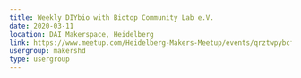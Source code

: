 ```yaml
---
title: Weekly DIYbio with Biotop Community Lab e.V.
date: 2020-03-11
location: DAI Makerspace, Heidelberg
link: https://www.meetup.com/Heidelberg-Makers-Meetup/events/qrztwpybcfbpb/
usergroup: makershd
type: usergroup
---
```

